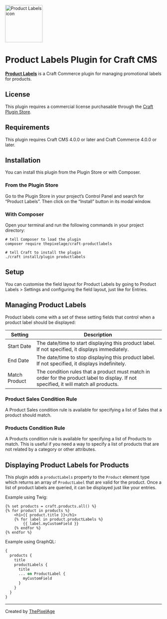 <p><a href="https://www.thepixelage.com/plugins/productlabels"><img src="https://www.thepixelage.com/plugins/assets/icon-productlabels.svg" alt="Product Labels icon" width="120"></a></p>

# Product Labels Plugin for Craft CMS

**[Product Labels](https://www.thepixelage.com/plugins/productlabels)** is a Craft Commerce plugin for managing promotional labels for products.

## License

This plugin requires a commercial license purchasable through the [Craft Plugin
Store](https://plugins.craftcms.com/productlabels).


## Requirements

This plugin requires Craft CMS 4.0.0 or later and Craft Commerce 4.0.0 or later.

## Installation

You can install this plugin from the Plugin Store or with Composer.

### From the Plugin Store

Go to the Plugin Store in your project’s Control Panel and search for
“Product Labels”. Then click on the “Install” button in its modal window.

### With Composer

Open your terminal and run the following commands in your project directory:

```
# tell Composer to load the plugin
composer require thepixelage/craft-productlabels

# tell Craft to install the plugin
./craft install/plugin productlabels
```

## Setup

You can customise the field layout for Product Labels by going to Product Labels > Settings and configuring the field layout, just like for Entries.

## Managing Product Labels

Product labels come with a set of these setting fields that control when a product label should be displayed:

| Setting       | Description                                                                                                                            |
|---------------|----------------------------------------------------------------------------------------------------------------------------------------|
| Start Date    | The date/time to start displaying this product label. If not specified, it displays immediately.                                       |
| End Date      | The date/time to stop displaying this product label. If not specified, it displays indefinitely.                                       |
| Match Product | The condition rules that a product must match in order for the product label to display. If not specified, it will match all products. |


### Product Sales Condition Rule

A Product Sales condition rule is available for specifying a list of Sales that a product should match.

### Products Condition Rule

A Products condition rule is available for specifying a list of Products to match. This is useful if you need a way to specify a list of products that are not related by a category or other attributes.

## Displaying Product Labels for Products

This plugin adds a `productLabels` property to the `Product` element type which returns an array of `ProductLabel` that are valid for the product. Once a list of product labels are queried, it can be displayed just like your entries.

Example using Twig:

```twig
{% set products = craft.products.all() %}
{% for product in products %}
    <h1>{{ product.title }}</h1>
    {% for label in product.productLabels %}
        {{ label.myCustomField }}
    {% endfor %}
{% endfor %}
```

Example using GraphQL:

```graphql
{
  products {
    title
    productLabels {
      title
      ... on ProductLabel {
        myCustomField
      }
    }
  }
}
```



---

Created by [ThePixelAge](https://www.thepixelage.com)

